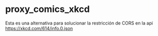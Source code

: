 # proxy_comics_xkcd
Esta es una alternativa para solucionar la restricción de CORS en la api https://xkcd.com/614/info.0.json
